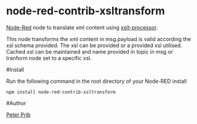 node-red-contrib-xsltransform
=============================


[Node-Red][1] node to translate xml content using [xslt-processor][2].

This node transforms the xml content in msg.payload is valid according the xsl schema provided.
The xsl can be provided or a provided xsl utilised.
Cached xsl can be maintained and name provided in topic in msg or tranform node set to a specific xsl.

#Install

Run the following command in the root directory of your Node-RED install

    npm install node-red-contrib-xsltransform


#Author

[Peter Prib][3]


[1]:http://nodered.org
[2]:https://www.npmjs.com/package/xslt-processor
[3]:https://github.com/peterprib
